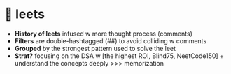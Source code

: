 # 💭 leets
- **History of leets** infused w more thought process (comments)
- **Filters** are double-hashtagged (##) to avoid colliding w comments
- **Grouped** by the strongest pattern used to solve the leet
- **Strat?** focusing on the DSA w [the highest ROI, Blind75, NeetCode150] + understand the concepts deeply >>> memorization